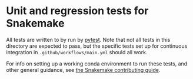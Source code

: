 # Unit and regression tests for Snakemake

All tests are written to by run by [pytest](https://docs.pytest.org/en/stable/). Note that not
all tests in this directory are expected to pass, but the specific tests set up for continuous
integration in `.github/workflows/main.yml` should all work.

For info on setting up a working conda environment to run these tests, and other general guidance,
see [the Snakemake contributing guide](
https://snakemake.readthedocs.io/en/stable/project_info/contributing.html#testing-guidelines).

